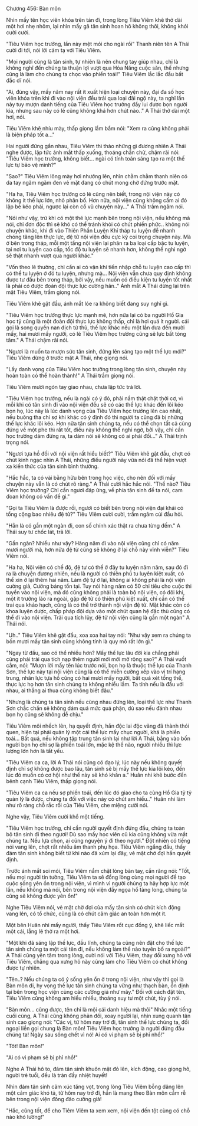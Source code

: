 




Chương 456: Bàn môn


Nhìn mấy tên học viên khóa trên tản đi, trong lòng Tiêu Viêm khẽ thở dài một hơi nhẹ nhõm, lại nhìn mấy gã tân sinh hoan hô không thôi, không khỏi cười cười.

"Tiêu Viêm học trưởng, lần này mệt mỏi cho ngài rồi" Thanh niên tên A Thái cười đi tới, nói lời cảm tạ với Tiêu Viêm.

"Mọi người cùng là tân sinh, tự nhiên là nên chung tay giúp nhau, chỉ là không nghĩ đến chúng ta thuận lợi vượt qua Hỏa Năng cuộc săn, thế nhưng cũng là làm cho chúng ta chọc vào phiền toái!" Tiêu Viêm lắc lắc đầu bất đắc dĩ nói.

"Ai, đúng vậy, mấy năm nay rất ít xuất hiện loại chuyện này, đại đa số học viên khóa trên khi đi vào nội viện đều trải qua loại đãi ngộ này, ta nghĩ lần này tuy mượn danh tiếng của Tiêu Viêm học trưởng đẩy lui được bọn người kia, nhưng sau này có lẽ cũng không khá hơn chút nào.." A Thái thở dài một hơi, nói.

Tiêu Viêm khẽ nhíu mày, thấp giọng lẩm bẩm nói: "Xem ra cũng không phải là biện pháp tốt a…"

Hai người đứng gần nhau, Tiêu Viêm thì thào những gì đương nhiên A Thái nghe được, lập tức ánh mắt thấp xuống, thoáng chần chừ, chậm rãi nói: "Tiêu Viêm học trưởng, không biết… ngài có tính toán sáng tạo ra một thế lực tự bảo vệ mình?"

"Sao?" Tiêu Viêm lông mày hơi nhướng lên, nhìn chằm chằm thanh niên có da tay ngăm ngăm đen vẻ mặt đang có chút mong chờ đứng trước mặt.

"Ha ha, Tiêu Viêm học trưởng có lẽ cũng nên biết, trong nội viện này có không ít thế lực lớn, nhỏ phân bố. Hơn nữa, nội viện cũng không cấm ai đó lập bè kéo phái, ngược lại còn cổ vũ chuyện này…" A Thái trầm ngâm nói.

"Nói như vậy, trừ khi có một thé lực mạnh bên trong nội viện, nếu không mà nói, chỉ đơn độc thì sẽ khó có thể tránh khỏi có chút phiền phức.. không nói chuyện khác, khi đi vào Thiên Phần Luyện Khí tháp tu luyện để nhanh chóng tăng lên thực lực, đệ tử nội viện đều cực kỳ coi trọng chuyện này. Mà ở bên trong tháp, mỗi một tầng nội viện lại phân ra ba loại cấp bậc tu luyện, tại nơi tu luyện cao cấp, tốc độ tu luyện sẽ nhanh hơn, không thể nghi ngờ sẽ thật nhanh vượt qua người khác."

"Vốn theo lẽ thường, chỉ cần ai có vận khí tiến nhập chỗ tu luyện cao cấp thì có thể tu luyện ở đó tu luyện, nhưng mà… Nội viện vẫn chưa quy định không được tư đấu bên trong tháp, bởi vậy, nếu muốn có điều kiện tu luyện tốt nhất là phải có được đoàn đội thực lực cường hãn.." Ánh mắt A Thái dừng lại trên mặt Tiêu Viêm, trầm giọng nói.

Tiêu Viêm khẽ gật đầu, ánh mắt lóe ra không biết đang suy nghĩ gì.

"Tiêu Viêm học trưởng thực lực mạnh mẽ, hơn nữa lại có ba người Hổ Gia học tỷ cũng là một đoàn đội thực lực không thấp, chỉ là hơi quá ít người. cái gọi là song quyền nan địch tứ thủ, thế lực khác nếu một lần đưa đến mười mấy, hai mươi mấy người, có lẽ Tiêu Viêm học trưởng cũng sẽ lực bất tòng tâm." A Thái chậm rãi nói.

"Ngươi là muốn ta mượn sức tân sinh, đứng lên sáng tạo một thế lực mới?" Tiêu Viêm dừng ở trước mặt A Thái, nhẹ giọng nói.

"Lấy danh vọng của Tiêu Viêm học trưởng trong lòng tân sinh, chuyện này hoàn toàn có thể hoàn thành!" A Thái trầm giọng nói.

Tiêu Viêm mười ngón tay giao nhau, chưa lập tức trả lời.

"Tiêu Viêm học trưởng, nếu là ngài có ý đó, phải nắm thật chặt thời cơ, vì mỗi khi có tân sinh đi vào nội viện đều sẽ có các thế lực khác đến lôi kéo bọn họ, lúc này là lúc danh vọng của Tiêu Viêm học trưởng lên cao nhất, nếu buông tha chỉ sợ khi khác có ý định đó thì người ta cũng đã bị những thế lực khác lôi kéo. Hơn nữa tân sinh chúng ta, nếu có thể chọn tất cả cùng đứng về một phe thì rất tốt, điều này không thể nghi ngờ, bởi vậy, chỉ cần học trưởng dám đứng ra, ta dám nói sẽ không có ai phải đối…" A Thái trịnh trọng nói.

"Ngươi tựa hồ đối với nội viện rất hiểu biết?" Tiêu Viêm khẽ gật đầu, chợt có chút kinh ngạc nhìn A Thái, những điều người này vừa nói đã thể hiện vượt xa kiến thức của tân sinh bình thường.

"Hắc hắc, ta có vài bằng hữu bên trong học việc, cho nên đối với mấy chuyện này vẫn là có chút rõ ràng." A Thái cười hắc hắc nói. "Thế nào? Tiêu Viêm học trưởng? Chỉ cần ngươi đáp ừng, về phía tân sinh để ta nói, cam đoan không có vấn đề gì."

"Gọi ta Tiêu Viêm là được rồi, ngươi có biết bên trong nội viện đại khái có tổng cộng bao nhiêu đệ tử?" Tiêu Viêm cười cười, trầm ngâm cúi đầu hỏi.

"Hẳn là có gần một ngàn đi, con số chính xác thật ra chưa từng đếm." A Thái suy tư chốc lát, trả lời.

"Gần ngàn? Nhiều như vậy? Hàng năm đi vào nội viện cũng chỉ có năm mươi người mà, hơn nữa đệ tử cũng sẽ không ở lại chỗ này vĩnh viễn?" Tiêu Viêm nói.

"Ha ha, Nội viện có chế độ, đệ tư có thể ở đây tu luyện năm năm, sau đó đi ra là chuyện đương nhiên, nếu là người có thiên phú tu luyên kiệt xuất, có thể xin ở lại thêm hai năm. Làm đệ tự ở lại, không ai không phải là nội viện cường giả, Cường bảng tồn tại. Tuy nói hàng năm có 50 chỉ tiêu cho cuộc thi tuyển vào nội viện, mà đó cũng không phải là toàn bộ nội viện, có đôi khi, một ít trưởng lão ra ngoài, gặp đệ tử có thiên phú kiệt xuất, chỉ cần có thể trai qua khảo hạch, cũng là có thể trở thành nội viện đệ tử. Mặt khác còn có khoa luyện dược, chấp pháp đội dựa vào một chút quan hệ đặc thù cũng có thể đi vào nội viện. Trải qua tích lũy, đệ tử nội viện cũng là gần một ngàn" A Thái nói.

"Uh.." Tiêu Viêm khẽ gật đầu, xoa xoa hai tay nói: "Như vậy xem ra chúng ta bốn mươi mấy tân sinh cũng không tính là quy mô rất lớn gì."

"Ngay từ đầu, sao có thể nhiều hơn? Mấy thế lực lâu đời kia chẳng phải cũng phải trải qua tích nạp thêm người mới mới mở rộng sao?" A Thái vuốt cằm, nói: "Mượn lời mấy tên lúc trước nói, bọn họ là thuộc thế lực của Thanh Sơn, thế lực này tại nội viện cũng là có thể miễn cưỡng xếp vào vị trí hạng trung, nhân lực tựa hồ cũng có hai mươi mấy người, bất quá xét tổng thể, thực lực họ hơn tân sinh chúng ta không nhiều lắm. Ta tính nếu là đấu với nhau, ai thắng ai thua cũng không biết đâu."

"Nhưng là chúng ta tân sinh nếu cùng nhau đứng lên, loại thế lực như Thanh Sơn chắc chắn sẽ không dám quá mức quá phận, dù sao nếu đánh nhau bọn họ cũng sẽ không dễ chịu."

Tiêu Viêm môi nhếch lên, hạ quyết định, hắn độc lai độc vãng đã thành thói quen, hiện tại phải quản lý một cái thế lực mấy chục người, khá là phiền toái… Bất quá, nếu không tập trung tân sinh lại như lời A Thái, bằng vào bốn người bọn họ chỉ sợ là phiền toái lớn, mặc kệ thế nào, người nhiều thì lực lượng lớn hơn là tất yếu.

"Tiêu Viêm ca ca, lời A Thái nói cũng có đạo lý, lúc này nếu không quyết định chỉ sợ không được bao lâu, tân sinh sẽ bị mấy thế lực kia lôi kéo, đến lúc đó muốn có cơ hội như thế này sẽ khó khăn a." Huân nhi khẽ bước đến bênh cạnh Tiêu Viêm, thấp giọng nói.

"Tiêu Viêm ca ca nếu sợ phiền toái, đến lúc đó giao cho ta cùng Hổ Gia tỷ tỷ quản lý là được, chúng ta đối với việc này có chút am hiểu.." Huân nhi làm như rõ ràng chỗ rắc rối của Tiêu Viêm, che miệng cười nói.

Nghe vậy, Tiêu Viêm cười khổ một tiếng.

"Tiêu Viêm học trưởng, chỉ cần người quyết định đứng đầu, chúng ta toàn bộ tân sinh đi theo ngươi! Dù sao mấy học viên cũ kia cũng không vừa mắt chúng ta. Nếu lựa chọn, ai cũng nguyện ý đi theo ngươi." Đột nhiên có tiếng nói vang lên, chợt rất nhiều âm thanh phụ họa. Tiêu Viêm ngẩng đầu, thấy đám tân sinh không biết từ khi nào đã xúm lại đây, vẻ mặt chờ đợi hắn quyết định.

Trước ánh mắt soi mói, Tiêu Viêm nắm chặt lòng bàn tay, cắn răng nói: "Tốt, nếu mọi người tin tưởng, Tiêu Viêm ta sẽ đồng lòng cùng mọi người để tạo cuộc sống yên ổn trong nội viện, vì mình vì người chúng ta hãy hợp lực một lần, nếu không mà nói, bên trong nội viện đầy ngọa hổ tàng long, chúng ta cũng sẽ không được yên ổn!"

Nghe Tiêu Viêm nói, vẻ mặt chờ đợi của mấy tân sinh có chút kích động vang lên, có tổ chức, cũng là có chút cảm giác an toàn hơn một ít.

Một bên Huân nhi mấy người, thấy Tiêu Viêm rốt cục đồng ý, khẽ liếc mắt một cái, lẵng lẽ thở ra một hơi.

"Một khi đã sáng lập thế lực, đầu lĩnh, chúng ta cũng nên đặt cho thế lực tân sinh chúng ta một cái tên đi, nếu không làm thế nào tuyên bố ra ngoài?" A Thái cũng yên tâm trong lòng, cười nói với Tiêu Viêm, thay đổi xưng hô với Tiêu Viêm, chẳng qua xưng hô này cũng làm cho Tiêu Viêm có chút không được tự nhiên.

"Tên..? Nếu chúng ta có ý sống yên ổn ở trong nội viện, như vậy thì gọi là Bàn môn đi, hy vọng thế lực tân sinh chúng ta vững như thạch bàn, ổn định tại bên trong học viện cùng các cường giả như mây." Đối với cách đặt tên, Tiêu Viêm cũng không am hiểu nhiều, thoáng suy tư một chút, tùy ý nói.

"Bàn môn… cũng được, tên chỉ là mội cái danh hiệu mà thôi" Nhắc một tiếng cuối cùng, A Thái cũng không phản đối, xoay người lại, nhìn xung quanh tân sinh cao giọng nói: "Các vị, từ hôm nay trở đi, tân sinh thế lực chúng ta, đối ngoại liền gọi chung là Bàn môn! Tiêu Viêm học trưởng là người đứng đầu chúng ta! Ngày sau sống chết vì nó! Ai có vi phạm sẽ bị phỉ nhổ!"

"Tôt! Bàn môn!"

"Ai có vi phạm sẽ bị phỉ nhổ!"

Nghe A Thái hô to, đám tân sinh khuôn mặt đỏ lên, kích động, cao giọng hô, người trẻ tuổi, đều là tràn đầy nhiệt huyết!

Nhìn đám tân sinh cảm xúc tăng vọt, trong lòng Tiêu Viêm bỗng dâng lên một cảm giác khó tả, từ hôm nay trở đi, hắn là mang theo Bàn môn cắm rễ bên trong nội viện đông đảo cường giả!

"Hắc, cũng tốt, để cho Tiêm Viêm ta xem xem, nội viện đến tột cùng có chỗ nào khó lường!"




